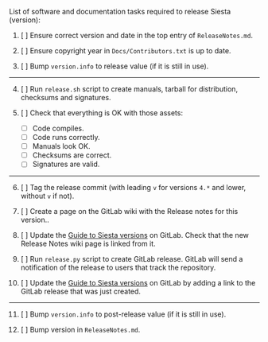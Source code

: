 List of software and documentation tasks required to release Siesta (version):

1. [ ] Ensure correct version and date in the top entry of `ReleaseNotes.md`.

2. [ ] Ensure copyright year in `Docs/Contributors.txt` is up to date.

3. [ ] Bump `version.info` to release value (if it is still in use).

----

4. [ ] Run `release.sh` script to create manuals, tarball for distribution, checksums and signatures.

5. [ ] Check that everything is OK with those assets:
    - [ ] Code compiles.
    - [ ] Code runs correctly.
    - [ ] Manuals look OK.
    - [ ] Checksums are correct.
    - [ ] Signatures are valid.

----

6. [ ] Tag the release commit (with leading `v` for versions `4.*` and lower, without `v` if not).

7. [ ] Create a page on the GitLab wiki with the Release notes for this version..

8. [ ] Update the [Guide to Siesta versions](https://gitlab.com/siesta-project/siesta/-/wikis/Guide-to-Siesta-versions) on GitLab.
       Check that the new Release Notes wiki page is linked from it.

9. [ ] Run `release.py` script to create GitLab release.
       GitLab will send a notification of the release to users that track the repository.

10. [ ] Update the [Guide to Siesta versions](https://gitlab.com/siesta-project/siesta/-/wikis/Guide-to-Siesta-versions) on GitLab
        by adding a link to the GitLab release that was just created.

----

11. [ ] Bump `version.info` to post-release value (if it is still in use).

12. [ ] Bump version in `ReleaseNotes.md`.
